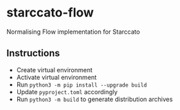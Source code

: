 # starccato-flow
Normalising Flow implementation for Starccato

## Instructions
- Create virtual environment
- Activate virtual environment
- Run `python3 -m pip install --upgrade build`
- Update `pyproject.toml` accordingly
- Run `python3 -m build` to generate distribution archives